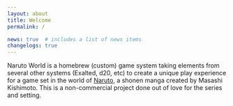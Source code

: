 ```yaml
---
layout: about
title: Welcome
permalink: /

news: true  # includes a list of news items
changelogs: true
---
```


Naruto World is a homebrew (custom) game system taking elements from several other systems (Exalted, d20, etc) to create a unique play experience for a game set in the world of [Naruto](https://en.wikipedia.org/wiki/Naruto), a shonen manga created by Masashi Kishimoto. This is a non-commercial project done out of love for the series and setting.
